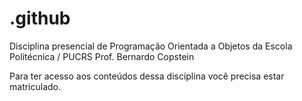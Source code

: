 # .github
Disciplina presencial de Programação Orientada a Objetos da Escola Politécnica / PUCRS
Prof. Bernardo Copstein

Para ter acesso aos conteúdos dessa disciplina você precisa estar matriculado.

